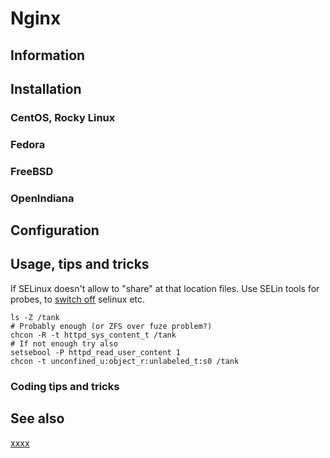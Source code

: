 # Nginx

## Information

## Installation

### CentOS, Rocky Linux

### Fedora

### FreeBSD

### OpenIndiana

## Configuration

## Usage, tips and tricks

If SELinux doesn't allow to "share" at that location files. Use SELin tools for probes, to [switch off](selinux.md)
selinux etc.

```shell
ls -Z /tank
# Probably enough (or ZFS over fuze problem?)
chcon -R -t httpd_sys_content_t /tank
# If not enough try also
setsebool -P httpd_read_user_content 1
chcon -t unconfined_u:object_r:unlabeled_t:s0 /tank
```

### Coding tips and tricks

## See also

[xxxx](http://yyyyy)
